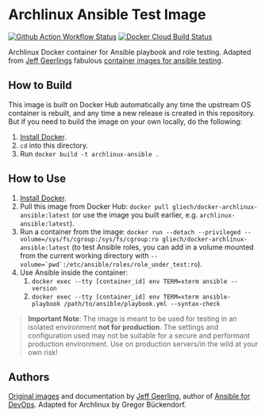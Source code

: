 # Archlinux Ansible Test Image

[![Github Action Workflow Status](https://github.com/gliech/docker-archlinux-ansible/workflows/test/badge.svg)](https://github.com/gliech/docker-archlinux-ansible/actions?query=branch%3Amaster+workflow%3Atest)
[![Docker Cloud Build Status](https://img.shields.io/docker/cloud/build/gliech/docker-archlinux-ansible?label=autobuild&logo=docker&logoColor=white)](https://hub.docker.com/r/gliech/docker-archlinux-ansible/builds)

Archlinux Docker container for Ansible playbook and role testing. Adapted from
[Jeff Geerlings][1] fabulous [container images for ansible testing][2].

## How to Build

This image is built on Docker Hub automatically any time the upstream OS
container is rebuilt, and any time a new release is created in this repository.
But if you need to build the image on your own locally, do the following:

  1. [Install Docker][3].
  2. `cd` into this directory.
  3. Run `docker build -t archlinux-ansible .`

## How to Use

  1. [Install Docker][3].
  2. Pull this image from Docker Hub: `docker pull
     gliech/docker-archlinux-ansible:latest` (or use the image you built
     earlier, e.g. `archlinux-ansible:latest`).
  3. Run a container from the image: `docker run --detach --privileged
     --volume=/sys/fs/cgroup:/sys/fs/cgroup:ro
     gliech/docker-archlinux-ansible:latest` (to test Ansible roles, you can
     add in a volume mounted from the current working directory with
     ``--volume=`pwd`:/etc/ansible/roles/role_under_test:ro``).
  4. Use Ansible inside the container:
     1. `docker exec --tty [container_id] env TERM=xterm ansible --version`
     2. `docker exec --tty [container_id] env TERM=xterm ansible-playbook
        /path/to/ansible/playbook.yml --syntax-check`

> **Important Note**: The image is meant to be used for testing in an isolated
> environment **not for production**. The settings and configuration used may
> not be suitable for a secure and performant production environment. Use on
> production servers/in the wild at your own risk!

## Authors

[Original images][2] and documentation by [Jeff Geerling][1], author of
[Ansible for DevOps][4]. Adapted for Archlinux by Gregor Bückendorf.

[1]: https://www.jeffgeerling.com/
[2]: https://ansible.jeffgeerling.com/#container-images-for-ansible-testing
[3]: https://docs.docker.com/engine/installation/
[4]: https://www.ansiblefordevops.com/
